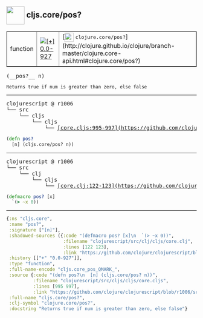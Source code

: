 ## <img width="48px" valign="middle" src="http://i.imgur.com/Hi20huC.png"> cljs.core/pos?

 <table border="1">
<tr>
<td>function</td>
<td><a href="https://github.com/cljsinfo/api-refs/tree/0.0-927"><img valign="middle" alt="[+] 0.0-927" src="https://img.shields.io/badge/+-0.0--927-lightgrey.svg"></a> </td>
<td>
[<img height="24px" valign="middle" src="http://i.imgur.com/1GjPKvB.png"> <samp>clojure.core/pos?</samp>](http://clojure.github.io/clojure/branch-master/clojure.core-api.html#clojure.core/pos?)
</td>
</tr>
</table>

 <samp>
(__pos?__ n)<br>
</samp>

```
Returns true if num is greater than zero, else false
```

---

 <pre>
clojurescript @ r1006
└── src
    └── cljs
        └── cljs
            └── <ins>[core.cljs:995-997](https://github.com/clojure/clojurescript/blob/r1006/src/cljs/cljs/core.cljs#L995-L997)</ins>
</pre>

```clj
(defn pos?
  [n] (cljs.core/pos? n))
```


---

 <pre>
clojurescript @ r1006
└── src
    └── clj
        └── cljs
            └── <ins>[core.clj:122-123](https://github.com/clojure/clojurescript/blob/r1006/src/clj/cljs/core.clj#L122-L123)</ins>
</pre>

```clj
(defmacro pos? [x]
  `(> ~x 0))
```

---

```clj
{:ns "cljs.core",
 :name "pos?",
 :signature ["[n]"],
 :shadowed-sources ({:code "(defmacro pos? [x]\n  `(> ~x 0))",
                     :filename "clojurescript/src/clj/cljs/core.clj",
                     :lines [122 123],
                     :link "https://github.com/clojure/clojurescript/blob/r1006/src/clj/cljs/core.clj#L122-L123"}),
 :history [["+" "0.0-927"]],
 :type "function",
 :full-name-encode "cljs.core_pos_QMARK_",
 :source {:code "(defn pos?\n  [n] (cljs.core/pos? n))",
          :filename "clojurescript/src/cljs/cljs/core.cljs",
          :lines [995 997],
          :link "https://github.com/clojure/clojurescript/blob/r1006/src/cljs/cljs/core.cljs#L995-L997"},
 :full-name "cljs.core/pos?",
 :clj-symbol "clojure.core/pos?",
 :docstring "Returns true if num is greater than zero, else false"}

```
